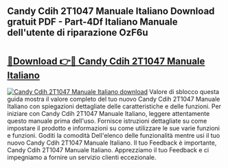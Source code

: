 ## Candy Cdih 2T1047 Manuale Italiano Download gratuit PDF - Part-4Df Italiano Manuale dell'utente di riparazione OzF6u

# <h2><a href="http://dfe2rpo.blite.top/?on=Candy+Cdih+2T1047+Manuale+Italiano">🔗Download 👉🔴 Candy Cdih 2T1047 Manuale Italiano</a></h2>

[![Candy Cdih 2T1047 Manuale Italiano download](https://i.imgur.com/lujVjoI.png)](http://dfe2rpo.blite.top/?on=Candy+Cdih+2T1047+Manuale+Italiano)
Valore di sblocco questa guida mostra il valore completo del tuo nuovo Candy Cdih 2T1047 Manuale Italiano con spiegazioni dettagliate delle caratteristiche e delle funzioni. Per iniziare con Candy Cdih 2T1047 Manuale Italiano, leggere attentamente questo manuale prima dell'uso. Fornisce istruzioni dettagliate su come impostare il prodotto e informazioni su come utilizzare le sue varie funzioni e funzioni. Goditi la comodità Dell'elenco delle funzionalità mentre usi il tuo nuovo Candy Cdih 2T1047 Manuale Italiano. Il tuo Feedback è importante, Candy Cdih 2T1047 Manuale Italiano. Apprezziamo il tuo Feedback e ci impegniamo a fornire un servizio clienti eccezionale.
